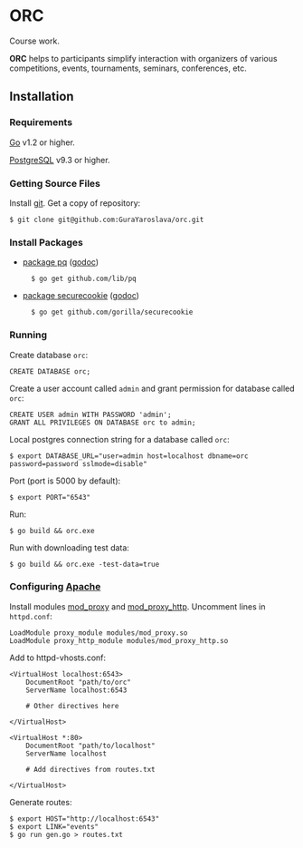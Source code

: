ORC
===

Course work.

**ORC** helps to participants simplify interaction with
organizers of various competitions, events, tournaments, seminars,
conferences, etc.

Installation
------------

### Requirements

[Go][1] v1.2 or higher.

[PostgreSQL][2] v9.3 or higher.

### Getting Source Files

Install [git][3]. Get a copy of repository:

    $ git clone git@github.com:GuraYaroslava/orc.git

### Install Packages

- [package pq][4] ([godoc](http://godoc.org/github.com/lib/pq))

        $ go get github.com/lib/pq

- [package securecookie][5] ([godoc](http://godoc.org/github.com/gorilla/securecookie))

        $ go get github.com/gorilla/securecookie

### Running

Create database `orc`:

    CREATE DATABASE orc;

Create a user account called `admin` and grant permission for database called `orc`:

    CREATE USER admin WITH PASSWORD 'admin';
    GRANT ALL PRIVILEGES ON DATABASE orc to admin;

Local postgres connection string for a database called `orc`:

    $ export DATABASE_URL="user=admin host=localhost dbname=orc password=password sslmode=disable"

Port (port is 5000 by default):

    $ export PORT="6543"

Run:

    $ go build && orc.exe

Run with downloading test data:

    $ go build && orc.exe -test-data=true

### Configuring [Apache][6]

Install modules [mod_proxy][7] and [mod_proxy_http][8]. Uncomment lines in `httpd.conf`:

    LoadModule proxy_module modules/mod_proxy.so
    LoadModule proxy_http_module modules/mod_proxy_http.so

Add to httpd-vhosts.conf:

    <VirtualHost localhost:6543>
        DocumentRoot "path/to/orc"
        ServerName localhost:6543

        # Other directives here

    </VirtualHost>

    <VirtualHost *:80>
        DocumentRoot "path/to/localhost"
        ServerName localhost

        # Add directives from routes.txt

    </VirtualHost>

Generate routes:

    $ export HOST="http://localhost:6543"
    $ export LINK="events"
    $ go run gen.go > routes.txt



[1]: https://golang.org
[2]: http://www.postgresql.org
[3]: http://git-scm.com
[4]: https://github.com/lib/pq
[5]: http://www.gorillatoolkit.org/pkg/securecookie
[6]: http://httpd.apache.org
[7]: http://httpd.apache.org/docs/2.2/mod/mod_proxy.html
[8]: http://httpd.apache.org/docs/2.2/mod/mod_proxy_http.html

